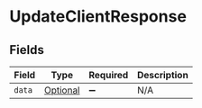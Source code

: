 # UpdateClientResponse


## Fields

| Field                                             | Type                                              | Required                                          | Description                                       |
| ------------------------------------------------- | ------------------------------------------------- | ------------------------------------------------- | ------------------------------------------------- |
| `data`                                            | [Optional<Client>](../../models/shared/Client.md) | :heavy_minus_sign:                                | N/A                                               |
